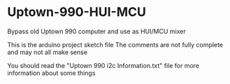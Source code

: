 # Uptown-990-HUI-MCU
Bypass old Uptown 990 computer and use as HUI/MCU mixer

This is the arduino project sketch file
The comments are not fully complete and may not all make sense

You should read the "Uptown 990 i2c Information.txt" file for more information about some things
